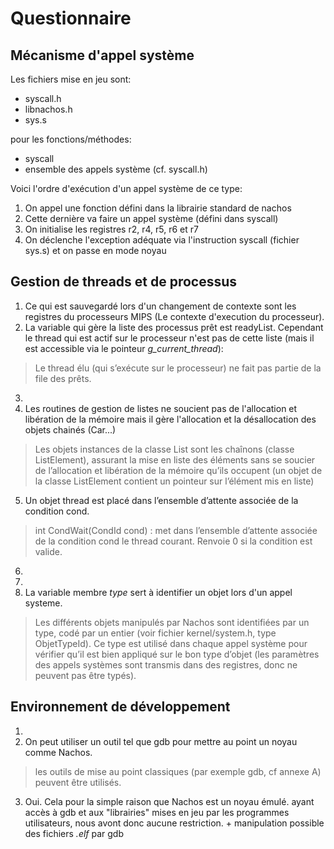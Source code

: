 # Questionnaire

## Mécanisme d'appel système

Les fichiers mise en jeu sont:

* syscall.h
* libnachos.h
* sys.s

pour les fonctions/méthodes:

* syscall
* ensemble des appels système (cf. syscall.h)

Voici l'ordre d'exécution d'un appel système de ce type:

1. On appel une fonction défini dans la librairie standard de nachos
2. Cette dernière va faire un appel système (défini dans syscall)
3. On initialise les registres r2, r4, r5, r6 et r7 
4. On déclenche l'exception adéquate via l'instruction syscall (fichier sys.s) et on passe en mode noyau

## Gestion de threads et de processus

1. Ce qui est sauvegardé lors d'un changement de contexte sont les registres du processeurs MIPS (Le contexte d'execution du processeur).
2. La variable qui gère la liste des processus prêt est readyList. Cependant le thread qui est actif sur le processeur n'est pas de cette liste (mais il est accessible via le pointeur *g_current_thread*):

> Le thread élu (qui s’exécute sur le processeur) ne fait pas partie de la file des prêts.

3.
4. Les routines de gestion de listes ne soucient pas de l'allocation et libération de la mémoire mais il gère l'allocation et la désallocation des objets chainés (Car...)

> Les objets
instances de la classe List sont les chaînons (classe ListElement), assurant la mise en liste des
éléments sans se soucier de l’allocation et libération de la mémoire qu’ils occupent (un objet
de la classe ListElement contient un pointeur sur l’élément mis en liste)

5. Un objet thread est placé dans l’ensemble d’attente associée de la condition
cond.

> int CondWait(CondId cond) : met dans l’ensemble d’attente associée de la condition
cond le thread courant. Renvoie 0 si la condition est valide.

6.
7.
8. La variable membre *type* sert à identifier un objet lors d'un appel systeme.

>Les différents objets manipulés par Nachos sont identifiées par un type, codé par un
entier (voir fichier kernel/system.h, type ObjetTypeId). Ce type est utilisé dans chaque appel
système pour vérifier qu’il est bien appliqué sur le bon type d’objet (les paramètres des appels
systèmes sont transmis dans des registres, donc ne peuvent pas être typés).

## Environnement de développement

1.
2. On peut utiliser un outil tel que gdb pour mettre au point un noyau comme Nachos.

>  les outils de mise au point classiques (par exemple gdb, cf annexe A) peuvent être utilisés.

3. Oui. Cela pour la simple raison que Nachos est un noyau émulé. ayant accès à gdb et aux "librairies" mises en jeu par les programmes utilisateurs, nous avont donc aucune restriction. + manipulation possible des fichiers *.elf* par gdb
